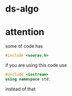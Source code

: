# ds-algo
# attention
some of code has 
```cpp
#include <sourav.h>
```

if you are using this code use
```cpp
#include <iostream>
using namespace std;
```
instead of that
